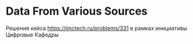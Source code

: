 # Data From Various Sources
Решения кейса https://imctech.ru/problems/331 в рамках инициативы Цифровые Кафедры
